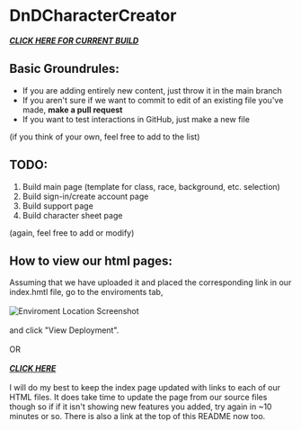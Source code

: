 # DnDCharacterCreator

**_[CLICK HERE FOR CURRENT BUILD](https://bochk44.github.io/DnDCharacterCreator/)_**

Basic Groundrules:
---

* If you are adding entirely new content, just throw it in the main branch
* If you aren't sure if we want to commit to edit of an existing file you've made, **make a pull request**
* If you want to test interactions in GitHub, just make a new file


(if you think of your own, feel free to add to the list)

## TODO:

1. Build main page (template for class, race, background, etc. selection)
2. Build sign-in/create account page
3. Build support page
4. Build character sheet page

(again, feel free to add or modify)

## How to view our html pages:

Assuming that we have uploaded it and placed the corresponding link in our index.hmtl file, go to the enviroments tab, <br> <br>
![Enviroment Location Screenshot](https://github.com/bochk44/bochk44.github.io/blob/master/README_Pictures/Screenshot7.png "Enviroments Tab Location") <br> <br>
and click "View Deployment".
<br> <br>
OR
<br> <br>
**_[CLICK HERE](https://bochk44.github.io/DnDCharacterCreator/)_**
<br> <br>
I will do my best to keep the index page updated with links to each of our HTML files. It does take time to update the page from our source files though so if if it isn't showing new features you added, try again in ~10 minutes or so. There is also a link at the top of this README now too.
